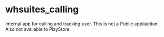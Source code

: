 # whsuites_calling

Internal app for calling and tracking user.
This is not a Public appliaction. Also not available to PlayStore.

